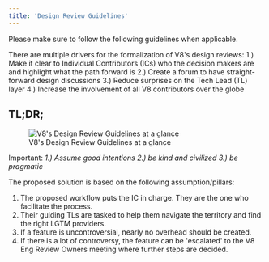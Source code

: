 ```yaml
---
title: 'Design Review Guidelines'
---
```

Please make sure to follow the following guidelines when applicable.

There are multiple drivers for the formalization of V8's design reviews: 1.) Make it clear to Individual Contributors (ICs) who the decision makers are and highlight what the path forward is 2.) Create a forum to have straight-forward design discussions 3.) Reduce surprises on the Tech Lead (TL) layer 4.) Increase the involvement of all V8 contributors over the globe

## TL;DR;
<figure>
  <img src="/_img/docs/design-review-guidelines/design_review_guidelines.png" alt="V8's Design Review Guidelines at a glance">
  <figcaption>V8's Design Review Guidelines at a glance</figcaption>
</figure>

Important: *1.) Assume good intentions 2.) be kind and civilized 3.) be pragmatic*

The proposed solution is based on the following assumption/pillars:

1. The proposed workflow puts the IC in charge. They are the one who facilitate the process.
1. Their guiding TLs are tasked to help them navigate the territory and find the right LGTM providers.
1. If a feature is uncontroversial, nearly no overhead should be created.
1. If there is a lot of controversy, the feature can be 'escalated' to the V8 Eng Review Owners meeting where further steps are decided. 



